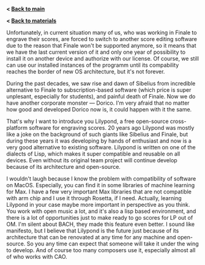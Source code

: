 **< [Back to main](../index.md)**

**< [Back to materials](../materials.md)**

Unfortunately, in current situation many of us, who was working in Finale to engrave their scores, are forced to switch to another score editing software due to the reason that Finale won't be supported anymore, so it means that we have the last current version of it and only one year of possibility to install it on another device and authorize with our license. Of course, we still can use our installed instances of the programm until its compability reaches the border of new OS architecture, but it's not forever. 

During the past decades, we saw rise and dawn of Sibelius from incredible alternative to Finale to subscription-based software (which price is super unplesant, especially for students), and painful death of Finale. Now we do have another corporate monster — Dorico. I'm very afraid that no matter how good and developed Dorico now is, it could happen with it the same.

That's why I want to introduce you Lilypond, a free open-source cross-platform software for engraving scores. 20 years ago Lilypond was mostly like a joke on the background of such giants like Sibelius and Finale, but during these years it was developing by hands of enthusiast and now is a very good alternative to existing software.
Lilypond is written on one of the dialects of Lisp, which makes it super compatible and reusable on all devices. Even without its original team project will continue develop because of its architecture and open-source.



I wouldn't laugh because I know the problem with compatibility of software on MacOS. Especially, you can find it in some libraries of machine learning for Max. I have a few very important Max libraries that are not compatible with arm chip and I use it through Rosetta, if I need.
Actually, learning Lilypond in your case maybe more important in perspective as you think. You work with open music a lot, and it's also a lisp based environment, and there is a lot of opportunities just to make ready to go scores for LP out of OM. I'm silent about BACH, they made this feature even better.
I sound like manifesto, but I believe that Lilypond is the future just because of its architecture that can be renovated at any time for any machine and open-source. So you any time can expect that someone will take it under the wing to develop. And of course too many composers use it, especially almost all of who works with CAO.